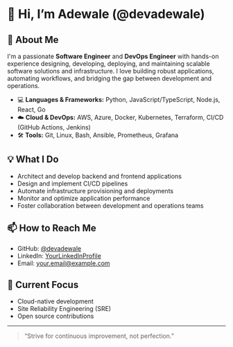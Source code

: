 # 👋 Hi, I’m Adewale (@devadewale)

## 🚀 About Me

I'm a passionate **Software Engineer** and **DevOps Engineer** with hands-on experience designing, developing, deploying, and maintaining scalable software solutions and infrastructure. I love building robust applications, automating workflows, and bridging the gap between development and operations.

- 💻 **Languages & Frameworks:** Python, JavaScript/TypeScript, Node.js, React, Go
- ☁️ **Cloud & DevOps:** AWS, Azure, Docker, Kubernetes, Terraform, CI/CD (GitHub Actions, Jenkins)
- 🛠️ **Tools:** Git, Linux, Bash, Ansible, Prometheus, Grafana

## 💡 What I Do

- Architect and develop backend and frontend applications
- Design and implement CI/CD pipelines
- Automate infrastructure provisioning and deployments
- Monitor and optimize application performance
- Foster collaboration between development and operations teams

## 📫 How to Reach Me

- GitHub: [@devadewale](https://github.com/devadewale)
- LinkedIn: [YourLinkedInProfile](https://www.linkedin.com/in/your-linkedin-profile)
- Email: your.email@example.com

## 🌱 Current Focus

- Cloud-native development
- Site Reliability Engineering (SRE)
- Open source contributions

---

> “Strive for continuous improvement, not perfection.”
